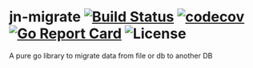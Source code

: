 # jn-migrate [![Build Status](https://travis-ci.org/lkumarjain/jn-migrate.svg?branch=master)](https://travis-ci.org/lkumarjain/jn-migrate) [![codecov](https://codecov.io/gh/lkumarjain/jn-migrate/branch/master/graph/badge.svg)](https://codecov.io/gh/lkumarjain/jn-migrate)  [![Go Report Card](https://goreportcard.com/badge/github.com/lkumarjain/jn-migrate)](https://goreportcard.com/report/github.com/lkumarjain/jn-migrate) ![License](https://img.shields.io/hexpm/l/plug.svg)


A pure go library to migrate data from file or db to another DB
